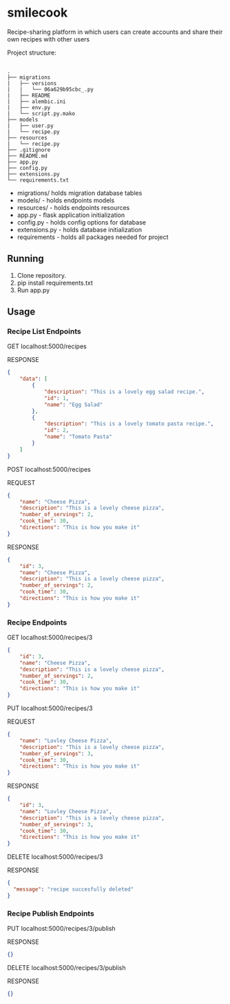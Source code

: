# smilecook
Recipe-sharing platform in which users can create accounts and share their own recipes with other users


Project structure:
```

.
├── migrations
|   ├── versions
|   |   └── 06a629b95cbc_.py
|   ├── README
|   ├── alembic.ini
|   ├── env.py
|   └── script.py.mako
├── models
|   ├── user.py
|   └── recipe.py
├── resources
|   └── recipe.py
├── .gitignore
├── README.md
├── app.py
├── config.py
├── extensions.py
└── requirements.txt

```

* migrations/ holds migration database tables
* models/ - holds endpoints models
* resources/ - holds endpoints resources
* app.py - flask application initialization
* config.py - holds config options for database
* extensions.py - holds database initialization
* requirements - holds all packages needed for project


## Running 

1. Clone repository.
2. pip install requirements.txt
3. Run app.py 

## Usage
### Recipe List Endpoints
GET localhost:5000/recipes

RESPONSE
```json
{
    "data": [
        {
            "description": "This is a lovely egg salad recipe.",
            "id": 1,
            "name": "Egg Salad"
        },
        {
            "description": "This is a lovely tomato pasta recipe.",
            "id": 2,
            "name": "Tomato Pasta"
        }
    ]
}
```
POST localhost:5000/recipes

REQUEST
```json
{
    "name": "Cheese Pizza",
    "description": "This is a lovely cheese pizza",
    "number_of_servings": 2,
    "cook_time": 30,
    "directions": "This is how you make it"
}
```
RESPONSE
```json
{
    "id": 3,
    "name": "Cheese Pizza",
    "description": "This is a lovely cheese pizza",
    "number_of_servings": 2,
    "cook_time": 30,
    "directions": "This is how you make it"
}
```

### Recipe Endpoints
GET localhost:5000/recipes/3
```json
{
    "id": 3,
    "name": "Cheese Pizza",
    "description": "This is a lovely cheese pizza",
    "number_of_servings": 2,
    "cook_time": 30,
    "directions": "This is how you make it"
}
```

PUT localhost:5000/recipes/3

REQUEST
```json
{
    "name": "Lovley Cheese Pizza",
    "description": "This is a lovely cheese pizza",
    "number_of_servings": 3,
    "cook_time": 30,
    "directions": "This is how you make it"
}
```
RESPONSE
```json
{
    "id": 3,
    "name": "Lovley Cheese Pizza",
    "description": "This is a lovely cheese pizza",
    "number_of_servings": 3,
    "cook_time": 30,
    "directions": "This is how you make it"
}
```
DELETE localhost:5000/recipes/3

RESPONSE
```json
{
  "message": "recipe succesfully deleted"
}
```
### Recipe Publish Endpoints
PUT localhost:5000/recipes/3/publish

RESPONSE
```json
{}
```
DELETE localhost:5000/recipes/3/publish

RESPONSE
```json
{}
```
